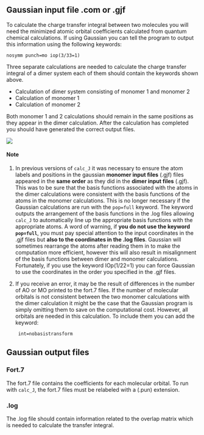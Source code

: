## Gaussian input file .com or .gjf

To calculate the charge transfer integral between two molecules you will need the minimized atomic orbital coefficients calculated from quantum chemical calculations. If using Gaussian you can tell the program to output this information using the following keywords:

    nosymm punch=mo iop(3/33=1)

Three separate calculations are needed to calculate the charge transfer integral of a dimer system each of them should contain the keywords shown above. 

 * Calculation of dimer system consisting of monomer 1 and monomer 2
 * Calculation of monomer 1
 * Calculation of monomer 2

Both monomer 1 and 2 calculations should remain in the same positions as they appear in the dimer calculation. After the calculation has completed you should have generated the correct output files.

![](../_assets/40EthyleneGaussianFiles.png)

#### Note

1. In previous versions of `calc_J` it was necessary to ensure the atom labels and positions in the gaussian **monomer input files** (.gjf) files appeared in the **same order** as they did in the **dimer input files** (.gjf). This was to be sure that the basis functions associated with the atoms in the dimer calculations were consistent with the basis functions of the atoms in the monomer calculations. This is no longer necessary if the Gaussian calculations are run with the `pop=full` keyword. The keyword outputs the arrangement of the basis functions in the .log files allowing `calc_J` to automatically line up the appropriate basis functions with the appropriate atoms. A word of warning, if **you do not use the keyword `pop=full`**, you must pay special attention to the input coordinates in the .gjf files but **also to the coordinates in the .log files**. Gaussian will sometimes rearrange the atoms after reading them in to make the computation more efficient, however this will also result in misalignment of the basis functions between dimer and monomer calculations. Fortunately, if you use the keyword  IOp(1/22=1) you can force Gaussian to use the coordinates in the order you specified in the .gjf files. 

2. If you receive an error, it may be the result of differences in the number of AO or MO printed to the fort.7 files. If the number of molecular orbitals is not consistent between the two monomer calculations with the dimer calculation it might be the case that the Gaussian program is simply omitting them to save on the computational cost. However, all orbitals are needed in this calculation. To include them you can add the keyword:

        int=nobasistransform

## Gaussian output files

### Fort.7 

The fort.7 file contains the coefficients for each molecular orbital. To run with `calc_J`, the fort.7 files must be relabeled with a (.pun) extension. 

### .log 

The .log file should contain information related to the overlap matrix which is needed to calculate the transfer integral.
